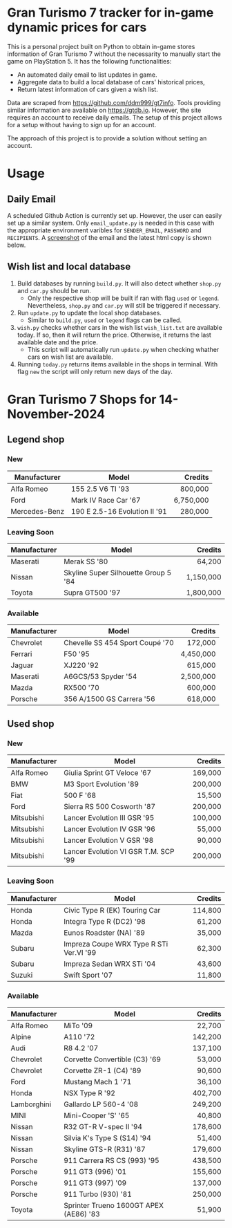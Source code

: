 # Gran Turismo 7 tracker for in-game dynamic prices for cars

This is a personal project built on Python to obtain in-game stores information of Gran Turismo 7 without the necessarity to manually start the game on PlayStation 5. It has the following functionalities:

- An automated daily email to list updates in game.
- Aggregate data to build a local database of cars' historical prices,
- Return latest information of cars given a wish list.

Data are scraped from https://github.com/ddm999/gt7info. Tools providing similar information are available on https://gtdb.io. However, the site requires an account to receive daily emails. The setup of this project allows for a setup without having to sign up for an account.

The approach of this project is to provide a solution without setting an account.

# Usage

## Daily Email

A scheduled Github Action is currently set up. However, the user can easily set up a similar system. Only `email_update.py` is needed in this case with the appropriate environment varibles for `SENDER_EMAIL`, `PASSWORD` and `RECIPIENTS`. A [screenshot](https://raw.githubusercontent.com/marcohoucheng/Gran-Turismo-7-Price-Tracker/main/data/email_screenshot.png) of the email and the latest html copy is shown below.

## Wish list and local database

1. Build databases by running `build.py`. It will also detect whether `shop.py` and `car.py` should be run.
    - Only the respective shop will be built if ran with flag `used` or `legend`. Nevertheless, `shop.py` and `car.py` will still be triggered if necessary.
2. Run `update.py` to update the local shop databases.
    - Similar to `build.py`, `used` or `legend` flags can be called.
3. `wish.py` checks whether cars in the wish list `wish_list.txt` are available today. If so, then it will return the price. Otherwise, it returns the last available date and the price.
    - This script will automatically run `update.py` when checking whather cars on wish list are available.
4. Running `today.py` returns items available in the shops in terminal. With flag `new` the script will only return new days of the day.


# Gran Turismo 7 Shops for 14-November-2024



## Legend shop

### New
 | Manufacturer | Model | Credits |
 | --- | --- | --: |
|Alfa Romeo|155 2.5 V6 TI '93|800,000|
|Ford|Mark IV Race Car '67|6,750,000|
|Mercedes-Benz|190 E 2.5-16 Evolution II '91|280,000|

### Leaving Soon
 | Manufacturer | Model | Credits |
 | --- | --- | --: |
|Maserati|Merak SS '80|64,200|
|Nissan|Skyline Super Silhouette Group 5 '84|1,150,000|
|Toyota|Supra GT500 '97|1,800,000|

### Available
 | Manufacturer | Model | Credits |
 | --- | --- | --: |
|Chevrolet|Chevelle SS 454 Sport Coupé '70|172,000|
|Ferrari|F50 '95|4,450,000|
|Jaguar|XJ220 '92|615,000|
|Maserati|A6GCS/53 Spyder '54|2,500,000|
|Mazda|RX500 '70|600,000|
|Porsche|356 A/1500 GS Carrera '56|618,000|


## Used shop

### New
 | Manufacturer | Model | Credits |
 | --- | --- | --: |
|Alfa Romeo|Giulia Sprint GT Veloce '67|169,000|
|BMW|M3 Sport Evolution '89|200,000|
|Fiat|500 F '68|15,500|
|Ford|Sierra RS 500 Cosworth '87|200,000|
|Mitsubishi|Lancer Evolution III GSR '95|100,000|
|Mitsubishi|Lancer Evolution IV GSR '96|55,000|
|Mitsubishi|Lancer Evolution V GSR '98|90,000|
|Mitsubishi|Lancer Evolution VI GSR T.M. SCP '99|200,000|

### Leaving Soon
 | Manufacturer | Model | Credits |
 | --- | --- | --: |
|Honda|Civic Type R (EK) Touring Car|114,800|
|Honda|Integra Type R (DC2) '98|61,200|
|Mazda|Eunos Roadster (NA) '89|35,000|
|Subaru|Impreza Coupe WRX Type R STi Ver.VI '99|62,300|
|Subaru|Impreza Sedan WRX STi '04|43,600|
|Suzuki|Swift Sport '07|11,800|

### Available
 | Manufacturer | Model | Credits |
 | --- | --- | --: |
|Alfa Romeo|MiTo '09|22,700|
|Alpine|A110 '72|142,200|
|Audi|R8 4.2 '07|137,100|
|Chevrolet|Corvette Convertible (C3) '69|53,000|
|Chevrolet|Corvette ZR-1 (C4) '89|90,600|
|Ford|Mustang Mach 1 '71|36,100|
|Honda|NSX Type R '92|402,700|
|Lamborghini|Gallardo LP 560-4 '08|249,200|
|MINI|Mini-Cooper 'S' '65|40,800|
|Nissan|R32 GT-R V-spec II '94|178,600|
|Nissan|Silvia K's Type S (S14) '94|51,400|
|Nissan|Skyline GTS-R (R31) '87|179,600|
|Porsche|911 Carrera RS CS (993) '95|438,500|
|Porsche|911 GT3 (996) '01|155,600|
|Porsche|911 GT3 (997) '09|137,000|
|Porsche|911 Turbo (930) '81|250,000|
|Toyota|Sprinter Trueno 1600GT APEX (AE86) '83|51,900|
